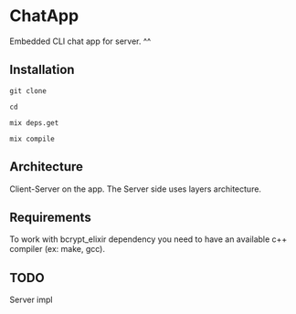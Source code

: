 # ChatApp
Embedded CLI chat app for server. ^^

## Installation
`git clone`

`cd`

`mix deps.get`

`mix compile` 

## Architecture
Client-Server on the app.
The Server side uses layers architecture.
## Requirements

To work with bcrypt_elixir dependency you need to have an available c++ compiler (ex: make, gcc).

## TODO
Server impl
